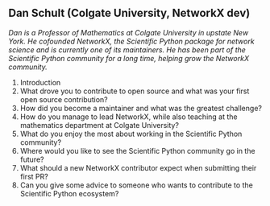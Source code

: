 ## Dan Schult (Colgate University, NetworkX dev)

*Dan is a Professor of Mathematics at Colgate University in upstate New York.
He cofounded NetworkX, the Scientific Python package for network science and is currently one of its maintainers.
He has been part of the Scientific Python community for a long time, helping grow the NetworkX community.*

1. Introduction
2. What drove you to contribute to open source and what was your first open source contribution?
3. How did you become a maintainer and what was the greatest challenge?
4. How do you manage to lead NetworkX, while also teaching at the mathematics department at Colgate University?
5. What do you enjoy the most about working in the Scientific Python community?
6. Where would you like to see the Scientific Python community go in the future?
7. What should a new NetworkX contributor expect when submitting their first PR?
8. Can you give some advice to someone who wants to contribute to the Scientific Python ecosystem?
